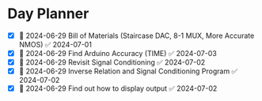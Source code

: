 # Day Planner
- [x] 📅 2024-06-29 Bill of Materials (Staircase DAC, 8-1 MUX, More Accurate NMOS) ✅ 2024-07-01
- [x] 📅 2024-06-29 Find Arduino Accuracy (TIME) ✅ 2024-07-03
- [x] 📅 2024-06-29 Revisit Signal Conditioning ✅ 2024-07-02
- [x] 📅 2024-06-29 Inverse Relation and Signal Conditioning Program ✅ 2024-07-02
- [x] 📅 2024-06-29 Find out how to display output ✅ 2024-07-02